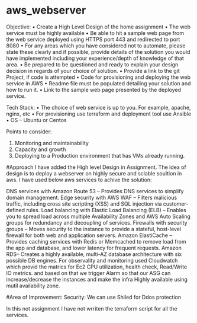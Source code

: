 # aws_webserver
Objective: 
•	Create a High Level Design of the home assignment
•	The web service must be highly available
•	Be able to hit a sample web page from the web service deployed using HTTPS port 443 and redirected to port 8080
•	For any areas which you have considered not to automate, please state these clearly and if possible, provide details of the solution you would have implemented including your experience/depth of knowledge of that area.
•	Be prepared to be questioned and ready to explain your design decision in regards of your choice of solution.
•	Provide a link to the git Project, if code is attempted
•	Code for provisioning and deploying the web service in AWS
•	Readme file must be populated detailing your solution and how to run it.
•	Link to the sample web page presented by the deployed service. 

 
Tech Stack:
•	The choice of web service is up to you.  For example, apache, nginx, etc
•	For provisioning use terraform and deployment tool use Ansible
•	OS – Ubuntu or Centos

 
Points to consider:
1.	Monitoring and maintainability
2.	Capacity and growth
3.	Deploying to a Production environment that has VMs already running.

#Approach
I have added the High level Design in Assignment. The idea of design is to deploy a webserver on highly secure and sclable soultion in aws.
I have used below aws services to achive the solution:

DNS services with Amazon Route 53 – Provides DNS services to simplify domain management.
Edge security with AWS WAF – Filters malicious traffic, including cross site
scripting (XSS) and SQL injection via customer-defined rules.
Load balancing with Elastic Load Balancing (ELB) – Enables you to spread load across multiple
Availability Zones and AWS Auto Scaling groups for redundancy and decoupling of services.
Firewalls with security groups – Moves security to the instance to provide a stateful, host-level firewall for both web and application servers.
Amazon ElastiCache – Provides caching services with Redis or Memcached to remove load from the app and database, and lower latency for frequent requests.
Amazon RDS– Creates a highly available, multi-AZ database architecture with six possible DB engines.
For observality and monitoring used Cloudwatch which provid the matrics for Ec2 CPU utilization, health check, Read/Write IO metrics.
and based on that we trigger Alarm so that our ASG can increase/decrease the instances and make the infra Highly available using mutil availability zone.

#Area of Improvement:
Security: We can use Shiled for Ddos protection

In this not assignment I have not wrriten the terraform script for all the services.
